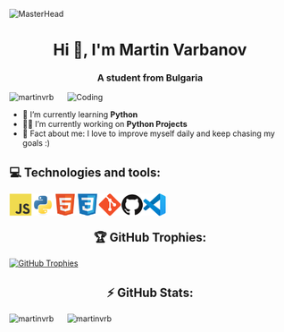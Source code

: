 ![MasterHead](https://user-images.githubusercontent.com/74038190/241765440-80728820-e06b-4f96-9c9e-9df46f0cc0a5.gif)
<h1 align="center">Hi 👋, I'm Martin Varbanov</h1>
<h3 align="center">A student from Bulgaria</h3>
<img align="right" alt="Coding" width="400" src="https://media.tenor.com/NOYF3f82b_gAAAAC/programmer.gif">
<p align="left"> <img src="https://komarev.com/ghpvc/?username=martinvrb&label=Profile%20views&color=0e75b6&style=flat" alt="martinvrb" /> </p>

- 🚀 I’m currently learning **Python**
- 👨‍💻 I’m currently working on **Python Projects**
- 🤹 Fact about me: I love to improve myself daily and keep chasing my goals :)


## 💻 Technologies and tools:

<img align="left" alt="javascript" width="40px" src="https://github.com/devicons/devicon/blob/master/icons/javascript/javascript-original.svg" />
<img align="left" alt="python" width="40px" src="https://github.com/devicons/devicon/blob/master/icons/python/python-original.svg" />
<img align="left" alt="html" width="40px" src="https://github.com/devicons/devicon/blob/master/icons/html5/html5-original.svg" />
<img align="left" alt="css" width="40px" src="https://github.com/devicons/devicon/blob/master/icons/css3/css3-original.svg" />
<img align="left" alt="git" width="40px" src="https://github.com/devicons/devicon/blob/master/icons/git/git-original.svg" />
<img align="left" alt="github" width="40px" src="https://github.com/devicons/devicon/blob/master/icons/github/github-original.svg" />
<img align="left" alt="heroku" width="40px" src="https://github.com/devicons/devicon/blob/master/icons/vscode/vscode-original.svg" />
<br><br>

<h2 align="center">🏆 GitHub Trophies:</h2>

<a href="#"><img src="https://github-profile-trophy.vercel.app/?username=martinvrb&column=8&theme=juicyfresh" alt="GitHub Trophies" /></a>

<h2 align="center">⚡ GitHub Stats:</h2>

<span style="display: inline-block; margin-right: 20px;">
    <img width="330" src="https://github-readme-stats.vercel.app/api/top-langs/?username=martinvrb&theme=dark&hide_border=false&include_all_commits=false&count_private=false&layout=compact" alt="martinvrb" />
</span>
<span style="display: inline-block;">
    <img width="450" src="https://github-readme-streak-stats.herokuapp.com/?user=martinvrb&theme=dark&hide_border=false" alt="martinvrb" />
</span>
